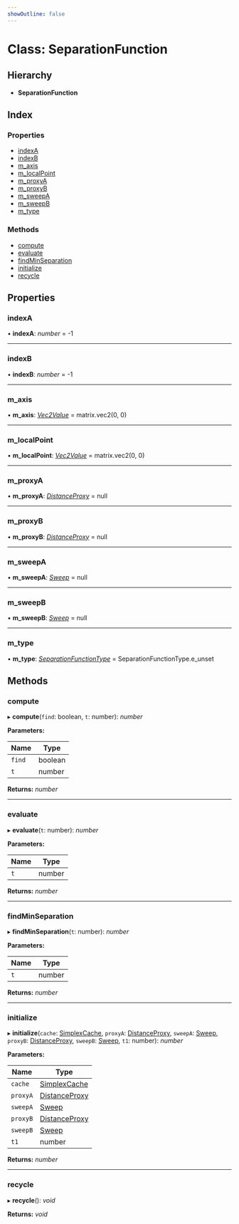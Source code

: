 ```yaml
---
showOutline: false
---
```


# Class: SeparationFunction

## Hierarchy

* **SeparationFunction**

## Index

### Properties

* [indexA](/api/classes/separationfunction#indexa)
* [indexB](/api/classes/separationfunction#indexb)
* [m_axis](/api/classes/separationfunction#m_axis)
* [m_localPoint](/api/classes/separationfunction#m_localpoint)
* [m_proxyA](/api/classes/separationfunction#m_proxya)
* [m_proxyB](/api/classes/separationfunction#m_proxyb)
* [m_sweepA](/api/classes/separationfunction#m_sweepa)
* [m_sweepB](/api/classes/separationfunction#m_sweepb)
* [m_type](/api/classes/separationfunction#m_type)

### Methods

* [compute](/api/classes/separationfunction#compute)
* [evaluate](/api/classes/separationfunction#evaluate)
* [findMinSeparation](/api/classes/separationfunction#findminseparation)
* [initialize](/api/classes/separationfunction#initialize)
* [recycle](/api/classes/separationfunction#recycle)

## Properties

###  indexA

• **indexA**: *number* = -1

___

###  indexB

• **indexB**: *number* = -1

___

###  m_axis

• **m_axis**: *[Vec2Value](/api/interfaces/vec2value)* = matrix.vec2(0, 0)

___

###  m_localPoint

• **m_localPoint**: *[Vec2Value](/api/interfaces/vec2value)* = matrix.vec2(0, 0)

___

###  m_proxyA

• **m_proxyA**: *[DistanceProxy](/api/classes/distanceproxy)* = null

___

###  m_proxyB

• **m_proxyB**: *[DistanceProxy](/api/classes/distanceproxy)* = null

___

###  m_sweepA

• **m_sweepA**: *[Sweep](/api/classes/sweep)* = null

___

###  m_sweepB

• **m_sweepB**: *[Sweep](/api/classes/sweep)* = null

___

###  m_type

• **m_type**: *[SeparationFunctionType](/api/enums/separationfunctiontype)* = SeparationFunctionType.e_unset

## Methods

###  compute

▸ **compute**(`find`: boolean, `t`: number): *number*

**Parameters:**

Name | Type |
------ | ------ |
`find` | boolean |
`t` | number |

**Returns:** *number*

___

###  evaluate

▸ **evaluate**(`t`: number): *number*

**Parameters:**

Name | Type |
------ | ------ |
`t` | number |

**Returns:** *number*

___

###  findMinSeparation

▸ **findMinSeparation**(`t`: number): *number*

**Parameters:**

Name | Type |
------ | ------ |
`t` | number |

**Returns:** *number*

___

###  initialize

▸ **initialize**(`cache`: [SimplexCache](/api/classes/simplexcache), `proxyA`: [DistanceProxy](/api/classes/distanceproxy), `sweepA`: [Sweep](/api/classes/sweep), `proxyB`: [DistanceProxy](/api/classes/distanceproxy), `sweepB`: [Sweep](/api/classes/sweep), `t1`: number): *number*

**Parameters:**

Name | Type |
------ | ------ |
`cache` | [SimplexCache](/api/classes/simplexcache) |
`proxyA` | [DistanceProxy](/api/classes/distanceproxy) |
`sweepA` | [Sweep](/api/classes/sweep) |
`proxyB` | [DistanceProxy](/api/classes/distanceproxy) |
`sweepB` | [Sweep](/api/classes/sweep) |
`t1` | number |

**Returns:** *number*

___

###  recycle

▸ **recycle**(): *void*

**Returns:** *void*

